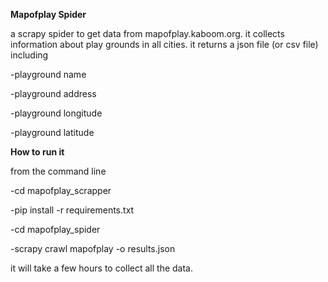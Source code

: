 **Mapofplay Spider**

a scrapy spider to get data from mapofplay.kaboom.org. it collects information about play grounds in all cities.
it returns a json file (or csv file) including 

-playground name

-playground address

-playground longitude

-playground latitude 

**How to run it**

from the command line

-cd mapofplay_scrapper

-pip install -r requirements.txt

-cd mapofplay_spider

-scrapy crawl mapofplay -o results.json

it will take a few hours to collect all the data.